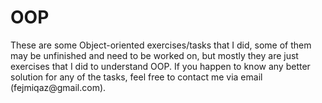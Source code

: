 # OOP

<p>These are some Object-oriented exercises/tasks that I did, some of them may be unfinished and need to be worked on, but mostly they are just exercises that I did to understand OOP. If you happen to know any better solution for any of the tasks, feel free to contact me via email (fejmiqaz@gmail.com).</p>
